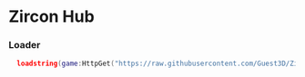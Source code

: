 # Zircon Hub

### Loader

```lua
  loadstring(game:HttpGet("https://raw.githubusercontent.com/Guest3D/ZirconHub/refs/heads/main/loader.lua"))()
```

